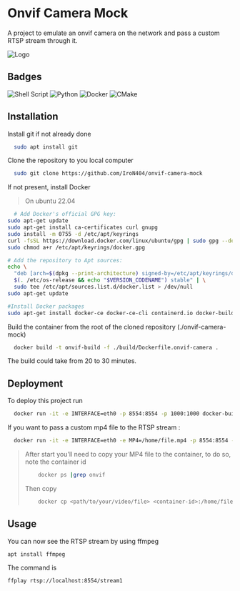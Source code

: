 
# Onvif Camera Mock

A project to emulate an onvif camera on the network and pass a custom RTSP stream through it.


![Logo](https://encrypted-tbn0.gstatic.com/images?q=tbn:ANd9GcS6dNR5rxpde3JQVZCfaUiKuewV0QF_7ESA6R8tYiG752kPcO738OnKeOspwsJGOK-8eQ&usqp=CAU)


## Badges

![Shell Script](https://img.shields.io/badge/shell_script-%23121011.svg?style=for-the-badge&logo=gnu-bash&logoColor=white)
![Python](https://img.shields.io/badge/python-3670A0?style=for-the-badge&logo=python&logoColor=ffdd54)
![Docker](https://img.shields.io/badge/docker-%230db7ed.svg?style=for-the-badge&logo=docker&logoColor=white)
![CMake](https://img.shields.io/badge/CMake-%23008FBA.svg?style=for-the-badge&logo=cmake&logoColor=white)
## Installation

Install git if not already done 

```bash
  sudo apt install git
```
Clone the repository to you local computer
```bash
  sudo git clone https://github.com/IroN404/onvif-camera-mock
```
If not present, install Docker
> On ubuntu 22.04
```bash
  # Add Docker's official GPG key:
sudo apt-get update
sudo apt-get install ca-certificates curl gnupg
sudo install -m 0755 -d /etc/apt/keyrings
curl -fsSL https://download.docker.com/linux/ubuntu/gpg | sudo gpg --dearmor -o /etc/apt/keyrings/docker.gpg
sudo chmod a+r /etc/apt/keyrings/docker.gpg

# Add the repository to Apt sources:
echo \
  "deb [arch=$(dpkg --print-architecture) signed-by=/etc/apt/keyrings/docker.gpg] https://download.docker.com/linux/ubuntu \
  $(. /etc/os-release && echo "$VERSION_CODENAME") stable" | \
  sudo tee /etc/apt/sources.list.d/docker.list > /dev/null
sudo apt-get update

#Install Docker packages
sudo apt-get install docker-ce docker-ce-cli containerd.io docker-buildx-plugin docker-compose-plugin
```
Build the container from the root of the cloned repository (./onvif-camera-mock)
```bash
  docker build -t onvif-build -f ./build/Dockerfile.onvif-camera .
```
The build could take from 20 to 30 minutes.

## Deployment

To deploy this project run

```bash
  docker run -it -e INTERFACE=eth0 -p 8554:8554 -p 1000:1000 docker-build
```
If you want to pass a custom mp4 file to the RTSP stream :
```bash
  docker run -it -e INTERFACE=eth0 -e MP4=/home/file.mp4 -p 8554:8554 -p 1000:1000 docker-build
```
> After start you'll need to copy your MP4 file to the container, to do so, note the container id 
>    ```bash
>        docker ps |grep onvif
>    ```
>Then copy 
>    ```bash
>        docker cp <path/to/your/video/file> <container-id>:/home/file.mp4
>    ```
## Usage

You can now see the RTSP stream by using ffmpeg
```bash
apt install ffmpeg
```
The command is 
```bash
ffplay rtsp://localhost:8554/stream1
```
